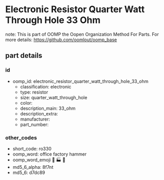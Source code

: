 # Electronic Resistor Quarter Watt Through Hole 33 Ohm  

note: This is part of OOMP the Oopen Organization Method For Parts. For more details: https://github.com/oomlout/oomp_base

##  part details





### id
* oomp_id: electronic_resistor_quarter_watt_through_hole_33_ohm
  * classification: electronic
  * type: resistor
  * size: quarter_watt_through_hole
  * color: 
  * description_main: 33_ohm
  * description_extra: 
  * manufacturer: 
  * part_number: 

### other_codes
* short_code: ro330
* oomp_word: office factory hammer
* oomp_word_emoji :office: :factory: :hammer:
* md5_6_alpha: 8f7nt
* md5_6: d7dc89